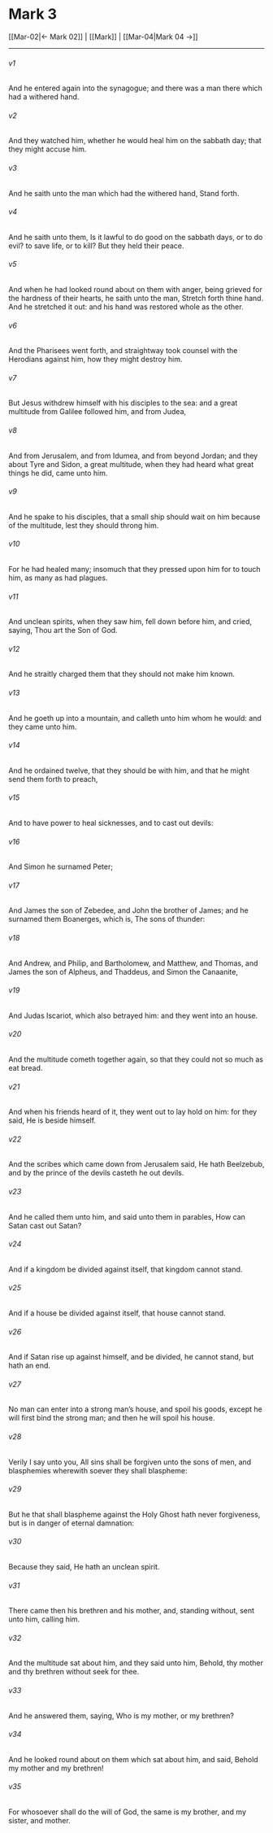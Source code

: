 # Mark 3

[[Mar-02|← Mark 02]] | [[Mark]] | [[Mar-04|Mark 04 →]]
***

###### v1
And he entered again into the synagogue; and there was a man there which had a withered hand.
###### v2
And they watched him, whether he would heal him on the sabbath day; that they might accuse him.
###### v3
And he saith unto the man which had the withered hand, Stand forth.
###### v4
And he saith unto them, Is it lawful to do good on the sabbath days, or to do evil? to save life, or to kill? But they held their peace.
###### v5
And when he had looked round about on them with anger, being grieved for the hardness of their hearts, he saith unto the man, Stretch forth thine hand. And he stretched it out: and his hand was restored whole as the other.
###### v6
And the Pharisees went forth, and straightway took counsel with the Herodians against him, how they might destroy him.
###### v7
But Jesus withdrew himself with his disciples to the sea: and a great multitude from Galilee followed him, and from Judea,
###### v8
And from Jerusalem, and from Idumea, and from beyond Jordan; and they about Tyre and Sidon, a great multitude, when they had heard what great things he did, came unto him.
###### v9
And he spake to his disciples, that a small ship should wait on him because of the multitude, lest they should throng him.
###### v10
For he had healed many; insomuch that they pressed upon him for to touch him, as many as had plagues.
###### v11
And unclean spirits, when they saw him, fell down before him, and cried, saying, Thou art the Son of God.
###### v12
And he straitly charged them that they should not make him known.
###### v13
And he goeth up into a mountain, and calleth unto him whom he would: and they came unto him.
###### v14
And he ordained twelve, that they should be with him, and that he might send them forth to preach,
###### v15
And to have power to heal sicknesses, and to cast out devils:
###### v16
And Simon he surnamed Peter;
###### v17
And James the son of Zebedee, and John the brother of James; and he surnamed them Boanerges, which is, The sons of thunder:
###### v18
And Andrew, and Philip, and Bartholomew, and Matthew, and Thomas, and James the son of Alpheus, and Thaddeus, and Simon the Canaanite,
###### v19
And Judas Iscariot, which also betrayed him: and they went into an house.
###### v20
And the multitude cometh together again, so that they could not so much as eat bread.
###### v21
And when his friends heard of it, they went out to lay hold on him: for they said, He is beside himself.
###### v22
And the scribes which came down from Jerusalem said, He hath Beelzebub, and by the prince of the devils casteth he out devils.
###### v23
And he called them unto him, and said unto them in parables, How can Satan cast out Satan?
###### v24
And if a kingdom be divided against itself, that kingdom cannot stand.
###### v25
And if a house be divided against itself, that house cannot stand.
###### v26
And if Satan rise up against himself, and be divided, he cannot stand, but hath an end.
###### v27
No man can enter into a strong man’s house, and spoil his goods, except he will first bind the strong man; and then he will spoil his house.
###### v28
Verily I say unto you, All sins shall be forgiven unto the sons of men, and blasphemies wherewith soever they shall blaspheme:
###### v29
But he that shall blaspheme against the Holy Ghost hath never forgiveness, but is in danger of eternal damnation:
###### v30
Because they said, He hath an unclean spirit.
###### v31
There came then his brethren and his mother, and, standing without, sent unto him, calling him.
###### v32
And the multitude sat about him, and they said unto him, Behold, thy mother and thy brethren without seek for thee.
###### v33
And he answered them, saying, Who is my mother, or my brethren?
###### v34
And he looked round about on them which sat about him, and said, Behold my mother and my brethren!
###### v35
For whosoever shall do the will of God, the same is my brother, and my sister, and mother. 
